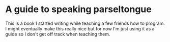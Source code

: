 # A guide to speaking parseltongue
This is a book I started writing while teaching a few friends how to program. I
might eventually make this really nice but for now I'm just using it as a guide
so I don't get off track when teaching them.
